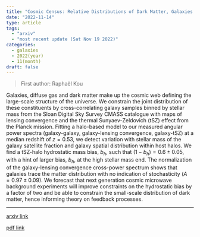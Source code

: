 ```yaml
---
title: "Cosmic Census: Relative Distributions of Dark Matter, Galaxies and Diffuse Gas"
date: "2022-11-14"
type: article
tags:
  - "arxiv"
  - "most recent update (Sat Nov 19 2022)"
categories:
  - galaxies
  - 2022(year)
  - 11(month)
draft: false
---
```


> First author: Raphaël Kou

 Galaxies, diffuse gas and dark matter make up the cosmic web defining the
large-scale structure of the universe. We constrain the joint distribution of
these constituents by cross-correlating galaxy samples binned by stellar mass
from the Sloan Digital Sky Survey CMASS catalogue with maps of lensing
convergence and the thermal Sunyaev-Zeldovich (tSZ) effect from the Planck
mission. Fitting a halo-based model to our measured angular power spectra
(galaxy-galaxy, galaxy-lensing convergence, galaxy-tSZ) at a median redshift of
$z=0.53$, we detect variation with stellar mass of the galaxy satellite
fraction and galaxy spatial distribution within host halos. We find a tSZ-halo
hydrostatic mass bias, $b_h$, such that $(1-b_h)=0.6\pm0.05$, with a hint of
larger bias, $b_h$, at the high stellar mass end. The normalization of the
galaxy-lensing convergence cross-power spectrum shows that galaxies trace the
matter distribution with no indication of stochasticity ($A=0.97\pm 0.09$). We
forecast that next generation cosmic microwave background experiments will
improve constraints on the hydrostatic bias by a factor of two and be able to
constrain the small-scale distribution of dark matter, hence informing theory
on feedback processes.

---
[arxiv link](http://arxiv.org/abs/2211.07502v1)

[pdf link](http://arxiv.org/pdf/2211.07502v1)